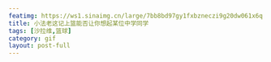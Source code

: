 ```yaml
---
featimg: https://ws1.sinaimg.cn/large/7bb8bd97gy1fxbzneczi9g20dw061x6q.gif
title: 小法老这记上篮能否让你想起某位中学同学
tags: [沙拉维,篮球]
category: gif
layout: post-full
---
```

